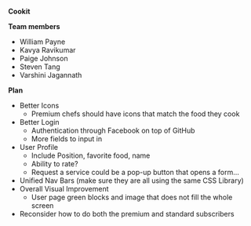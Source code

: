 <b>Cookit</b>

<b>Team members</b>
<ul>
	<li>William Payne
	<li>Kavya Ravikumar
	<li>Paige Johnson
	<li>Steven Tang
	<li>Varshini Jagannath
</ul>
<b>Plan</b>

<ul>
<li>Better Icons
	<ul>
          <li>Premium chefs should have icons that match the food they cook
     </ul>
<li>Better Login
	<ul>
          <li>Authentication through Facebook on top of GitHub
          <li>More fields to input in
    </ul>
<li>User Profile
          <ul><li>Include Position, favorite food, name
          <li>Ability to rate?
          <li>Request a service could be a pop-up button that opens a form…
          </ul>
<li>Unified Nav Bars (make sure they are all using the same CSS Library)
<li>Overall Visual Improvement
	<ul>
          <li>User page green blocks and image that does not fill the whole screen
    </ul>

<li>Reconsider how to do both the premium and standard subscribers
</ul>
